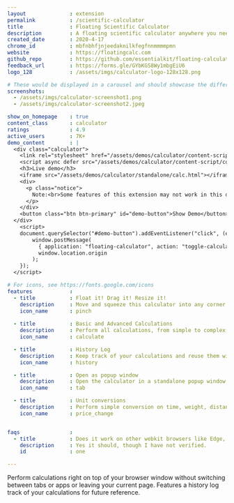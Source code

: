 ```yaml
---
layout              : extension
permalink           : /scientific-calculator
title               : Floating Scientific Calculator
description         : A floating scientific calculator anywhere you need it
created_date        : 2020-4-17
chrome_id           : mbfnbhfjnjeedaknilkfegfnnmmmmpmn
website             : https://floatingcalc.com
github_repo         : https://github.com/essentialkit/floating-calculator
feedback_url        : https://forms.gle/GYbKGS8Wy1mbgEiU6
logo_128            : /assets/imgs/calculator-logo-128x128.png

# These would be displayed in a carousel and should showcase the different UIs of the extension.
screenshots:
  - /assets/imgs/calculator-screenshot1.png
  - /assets/imgs/calculator-screenshot2.jpeg

show_on_homepage    : true
content_class       : calculator
ratings             : 4.9
active_users        : 7K+
demo_content        : |
  <div class="calculator">
    <link rel="stylesheet" href="/assets/demos/calculator/content-script/content-script.css">
    <script async defer src="/assets/demos/calculator/content-script/content-script.js"></script>
    <h3>Live demo</h3>
    <iframe src="/assets/demos/calculator/standalone/calc.html"></iframe>
    <div>      
      <p class="notice">
        Note:<br>Some features of this extension may not work in this demo due to inability to access the relevant Chrome Extension APIs / UIs from a page context.
      </p>
    </div>
    <button class="btn btn-primary" id="demo-button">Show Demo</button>
  </div> 
    <script>
    document.querySelector("#demo-button").addEventListener("click", (event) => {
        window.postMessage(
          { application: "floating-calculator", action: "toggle-calculator", mode: "demo"},
          window.location.origin
        );
    });
  </script>

# For icons, see https://fonts.google.com/icons
features            :
  - title           : Float it! Drag it! Resize it!
    description     : Move and squeeze this calculator into any corner of the page for convenient access.
    icon_name       : pinch
    
  - title           : Basic and Advanced Calculations
    description     : Perform all calculations, from simple to complex, with ease and accuracy..
    icon_name       : calculate

  - title           : History Log
    description     : Keep track of your calculations and reuse them with one click.
    icon_name       : history

  - title           : Open as popup window
    description     : Open the calculator in a standalone popup window or new tab when page-insertion is not possible.
    icon_name       : tab

  - title           : Unit conversions
    description     : Perform simple conversion on time, weight, distance etc by typing it, as in 100lbs to kg. 
    icon_name       : price_change


faqs                :
  - title           : Does it work on other webkit browsers like Edge, Opera, Brave?
    description     : Yes it should, though I have not verified.
    id              : one

---
```


Perform calculations right on top of your browser window without switching between tabs or apps or leaving your current page. Features a history log track of your calculations for future reference.